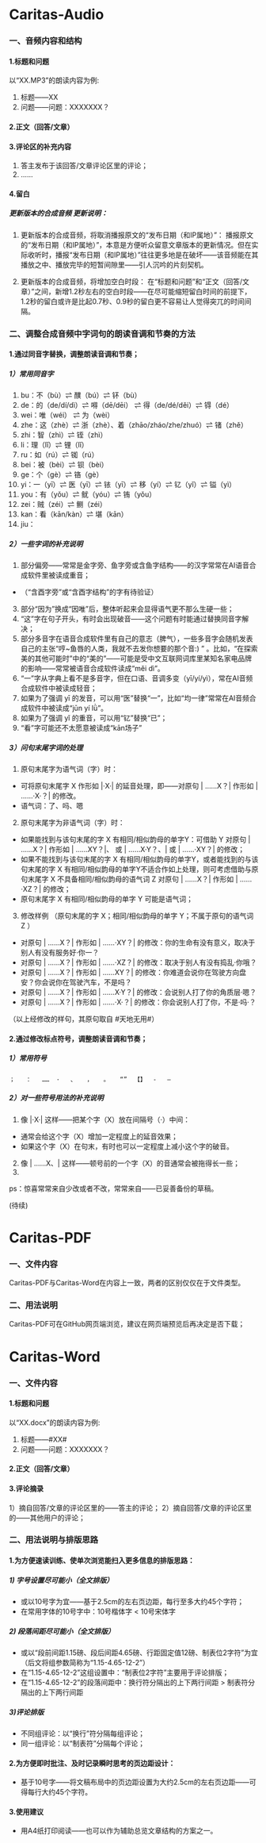 # Caritas-Audio

### 一、音频内容和结构

#### 1.标题和问题

以“XX.MP3”的朗读内容为例:
1) 标题——XX
2) 问题——问题：XXXXXXX？

#### 2.正文（回答/文章）

#### 3.评论区的补充内容

1) 答主发布于该回答/文章评论区里的评论；
2) ……

#### 4.留白

##### 更新版本的合成音频 更新说明：

1) 更新版本的合成音频，将取消播报原文的“发布日期（和IP属地）”：
播报原文的“发布日期（和IP属地）”，本意是方便听众留意文章版本的更新情况。但在实际收听时，播报“发布日期（和IP属地）”往往更多地是在破坏——该音频能在其播放之中、播放完毕的短暂间隙里——引人沉吟的片刻契机。

2) 更新版本的合成音频，将增加空白时段：
在“标题和问题”和“正文（回答/文章）”之间，新增1.2秒左右的空白时段——在尽可能缩短留白时间的前提下，1.2秒的留白或许是比起0.7秒、0.9秒的留白更不容易让人觉得突兀的时间间隔。



### 二、调整合成音频中字词句的朗读音调和节奏的方法

#### 1.通过同音字替换，调整朗读音调和节奏；

##### 1）常用同音字

1) bu：不（bù）⇌  醭（bú）⇌  钚（bù）
2) de：的（de/dí/dì）⇌  嘚（dē/dēi） ⇌  得（de/dé/děi）⇌  锝（dé）
3) wei：唯（wéi） ⇌  为（wèi）
4) zhe：这（zhè）⇌  浙（zhè）、着（zhāo/zháo/zhe/zhuó）⇌  锗（zhě）
5) zhi：智（zhì）⇌  铚（zhì）
6) li：理（lǐ）⇌  锂（lǐ）
7) ru：如（rú）⇌  铷（rú）
8) bei：被（bèi）⇌  钡（bèi）
9) ge：个（gè）⇌  铬（gè）
10) yi：一（yī）⇌  医（yī）⇌  铱（yī）⇌  移（yí）⇌  钇（yǐ）⇌  镒（yì）
11) you：有（yǒu）⇌  鱿（yóu）⇌  铕（yǒu）
12) zei：贼（zéi）⇌  鲗（zéi）
13) kan：看（kān/kàn）⇌  堪（kān）
14) jiu：


##### 2）一些字词的补充说明

1) 部分偏旁——常常是金字旁、鱼字旁或含鱼字结构——的汉字常常在AI语音合成软件里被读成重音；
- （“含酉字旁”或“含酉字结构”的字有待验证）
3) 部分“因为”换成“因唯”后，整体听起来会显得语气更不那么生硬一些；
4) “这”字在句子开头，有时会出现破音——这个问题有时能通过替换同音字解决；
5) 部分多音字在语音合成软件里有自己的意志（脾气），一些多音字会随机发表自己的主张“哼~鱼唇的人类，我就不去发你想要的那个音:) ” 。比如，“在探索美的其他可能时”中的“美的”——可能是受中文互联网词库里某知名家电品牌的影响——常常被语音合成软件读成“měi dì”。
6) “一”字从字典上看不是多音字，但在口语、音调多变（yī/yí/yì），常在AI音频合成软件中被读成轻音；
7) 如果为了强调 yī 的发音，可以用“医”替换“一”，比如“均一律”常常在AI音频合成软件中被读成“jūn yí lǜ”。
8) 如果为了强调 yǐ 的重音，可以用“钇”替换“已”；
9) “看”字可能还不太愿意被读成“kān场子”


##### 3）问句末尾字词的处理

1) 原句末尾字为语气词（字）时：
- 可将原句末尾字 X 作形如 |·X·| 的延音处理，即——对原句 |  ……X？| 作形如 | ……·X·？| 的修改。
- 语气词：了、吗、嗯

2)  原句末尾字为非语气词（字）时：
- 如果能找到与该句末尾的字 X 有相同/相似韵母的单字Y：可借助 Y 对原句 |  ……X？| 作形如 | ……XY？|、 或 | ……X·Y？、| 或 | ……·XY？| 的修改；
- 如果不能找到与该句末尾的字 X 有相同/相似韵母的单字Y，或者能找到的与该句末尾的字 X 有相同/相似韵母的单字Y不适合作如上处理，则可考虑借助与原句末尾字 X 不具备相同/相似韵母的语气词 Z 对原句 |  ……X？|  作形如 | ……·XZ？| 的修改；
- 原句末尾字 X 有相同/相似韵母的单字 Y 可能是语气词；

3) 修改样例
（原句末尾的字 X；相同/相似韵母的单字 Y；不属于原句的语气词 Z ） 

- 对原句 |  ……X？|  作形如 | ……·XY？| 的修改：你的生命有没有意义，取决于别人有没有服务好·你一？
- 对原句 |  ……X？|  作形如 | ……·XZ？| 的修改：取决于别人有没有捣乱·你哦？
- 对原句 |  ……X？|  作形如 | ……XY？| 的修改：你难道会说你在驾驶方向盘安？你会说你在驾驶汽车，不是吗？
- 对原句 |  ……X？|  作形如 | ……X·Y？| 的修改：会说别人打了你的角质层·嗯？
- 对原句 |  ……X？| 作形如 | ……·X·？| 的修改：你会说别人打了你，不是·吗·？

（以上经修改的样句，其原句取自 #天地无用#）


#### 2.通过修改标点符号，调整朗读音调和节奏；

##### 1）常用符号

									
	；	：	……	·	、	，	。	“”	【】	-	—	



##### 2）对一些符号用法的补充说明

1) 像 |·X·| 这样——把某个字（X）放在间隔号（·）中间：
- 通常会给这个字（X）增加一定程度上的延音效果；
- 如果这个字（X）在句末，有时也可以一定程度上减小这个字的破音。
2) 像 |  ……X、| 这样——顿号前的一个字（X）的音通常会被拖得长一些；
3) 


ps：惊喜常常来自少改或者不改，常常来自——已妥善备份的草稿。


(待续)


# Caritas-PDF

### 一、文件内容
 Caritas-PDF与Caritas-Word在内容上一致，两者的区别仅仅在于文件类型。
 
### 二、用法说明
 Caritas-PDF可在GitHub网页端浏览，建议在网页端预览后再决定是否下载； 


# Caritas-Word

### 一、文件内容

#### 1.标题和问题

以“XX.docx”的朗读内容为例:
1) 标题——#XX#
2) 问题——问题：XXXXXXX？

#### 2.正文（回答/文章）

#### 3.评论摘录
1）摘自回答/文章的评论区里的——答主的评论；
2）摘自回答/文章的评论区里的——其他用户的评论；

### 二、用法说明与排版思路

#### 1.为方便速读训练、使单次浏览能扫入更多信息的排版思路：

##### 1) 字号设置尽可能小（全文排版）
 - 或以10号字为宜——基于2.5cm的左右页边距，每行至多大约45个字符；
- 在常用字体的10号字中：10号楷体字 < 10号宋体字

##### 2) 段落间距尽可能小（全文排版）
- 或以“段前间距1.15磅、段后间距4.65磅、行距固定值12磅、制表位2字符”为宜（后文将组参数简称为“1.15-4.65-12-2”）
- 在“1.15-4.65-12-2”这组设置中：“制表位2字符”主要用于评论排版；
- 在“1.15-4.65-12-2”的段落间距中：换行符分隔出的上下两行间距 > 制表符分隔出的上下两行间距

##### 3)评论排版 
- 不同组评论：以“换行”符分隔每组评论；
- 同一组评论：以“制表符”分隔每个评论；


#### 2.为方便即时批注、及时记录瞬时思考的页边距设计：

- 基于10号字——将文稿布局中的页边距设置为大约2.5cm的左右页边距——可得每行大约45个字符。

#### 3.使用建议
- 用A4纸打印阅读——也可以作为辅助总览文章结构的方案之一。
